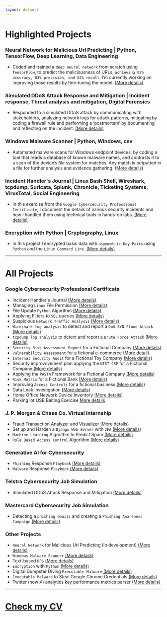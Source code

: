 ```yaml
---
layout: default
---
```


# Highlighted Projects

### Neural Network for Malicious Url Predicting | Python, TensorFlow, Deep Learning, Data Engineering

* Coded and trained a `deep neural network` from scratch using `TensorFlow`, to predict the maliciousness of URLs, `achieving 92% accuracy, 83% precision, and 82% recall`. I’m currently working on improving those results by fine-tuning the model. [(More details)](./nn_malicious_url_pred.html)

### Simulated DDoS Attack Response and Mitigation | Incident response, Threat analysis and mitigation, Digital Forensics

* Responded to a simulated DDoS attack by communicating with stakeholders, analyzing network logs for attack patterns, mitigating by coding a firewall rule and performing a ‘postmortem’ by documenting and reflecting on the incident. [(More details)](./cyber_incident_response.html)

### Windows Malware Scanner | Python, Windows, csv

* Automated malware scans for Windows endpoint devices, by coding a tool that reads a database of known malware names, and contrasts it to a scan of the device’s file system for matches. Any match is outputted in a file for further analysis and evidence gathering. [(More details)](./malware_scanner.html)

### Incident Handler's Journal | Linux Bash Shell, Wireshark, tcpdump, Suricata, Splunk, Chronicle, Ticketing Systems, VirusTotal, Social Engineering

* In this exercise from the `Google Cybersecurity Professional Certificate`, I document the details of various security incidents and how I handled them using technical tools in hands-on labs. [(More details)](./incident_handler_journal.html)

### Encryption with Python | Cryptography, Linux

* In this project I encrypted basic data with `asymmetric Key Pairs` using `Python` and the `Linux Command Line`. [(More details)](./encrypt_python.html)

------------------------------------------------------------------------------------------------------------------------------------------------------------------------------------------------------------------------------

# All Projects 

### Google Cybersecurity Professional Certificate

* Incident Handler's Journal [(More details)](./incident_handler_journal.html)
* Managing `Linux` File Permission [(More details)](./linux_file_perm.html)
* File Update `Python` Algorithm [(More details)](./file_update.html)
* Applying Filters to `SQL` queries [(More details)](./filter_sql.html)
* Suspicious `Network Traffic Analysis` [(More details)](./network_traffic_analysis.html)
* `Wireshark log analysis` to detect and report a `DoS SYN Flood Attack` [(More details)](./incident_report_syn_flood.html)
* `tcpdump log analysis` to detect and report a `Brute Force Attack` [(More details)](./incident_report_brute.html)
* `Security Risk Assessment Report` for a Fictional Company [(More details)](./sec_risk_assessment.html)
* `Vulnerability Assessment` for a fictional e-commerce [(More detail)](./vulnerability_assessment.html)
* `Internal Security Audit` for a Fictional Toy Company [(More details)](./int_sec_audit.html)
* Security improvovement plan applying the `NIST CSF` for a Fictional Company [(More details)](./nist_csf_applied.html)
* Applying the `PASTA` Framework for a Fictional Company [(More details)](./pasta_applied.html)
* `Risk Matrix` for a Fictional Bank [(More details)](./risk_matrix.html)
* Improving `Access Controls` for a fictional business [(More details)](./access_controls.html)
* Data Leak Investigation [(More details)](./data_leak_investigation.html)
* Home Office Network Device Inventory [(More details)](./home_it_assests.html)
* Parking lot USB Baiting Exercise [More details](parking_lot_usb.html)

### J. P. Morgan & Chase Co. Virtual Internship

* Fraud Transaction Analyzer and Visualizer [(More details)](./fraud_analyzer_visualizer.html)
* Set up and Harden a `Django Web Server` with `2FA` [(More details)](./set_and_secure_django_server.html)
* `Machine Learning` Algorithm to Predict Spam [(More details)](./spam_detection_ml.html)
* `Role Based Access Control` Algorithm [(More details)](./rbac.html)

### Generative AI for Cybersecurity

* `Phishing` Response `Playbook` [(More details)](./phishing_playbook.html)
* `Malware` Response `Playbook` [(More details)](./malware_response_playbook.html)

### Telstra Cybersecurity Job Simulation

* Simulated DDoS Attack Response and Mitigation [(More details)](./cyber_incident_response.html)

### Mastercard Cybersecurity Job Simulation

* Detecting a `phishing emails` and creating a `Phishing Awareness Campaign` [(More details)](./master_phish.html)

### Other Projects

* `Neural Network` for Malicious Url Predicting (In development) [(More details)](./nn_malicious_url_pred.html)
* `Windows Malware Scanner` [(More details)](./malware_scanner.html)
* Text-based `RPG` [(More details)](./dungeon_of_dread.html)
* `Encryption` with `Python` [(More details)](./encrypt_python.html)
* Digital Dumpster Diving `Executable Malware` [(More details)](./dumpster_diving.html)
* `Executable Malware` to Steal Google Chrome Credentials [(More details)](./steal_chrome_cred.html)
* Twitter (now X) analytics key performance metrics parser [(More details)](./twitter_analytics.html)

---

# [**Check my CV**](./CV.html)
